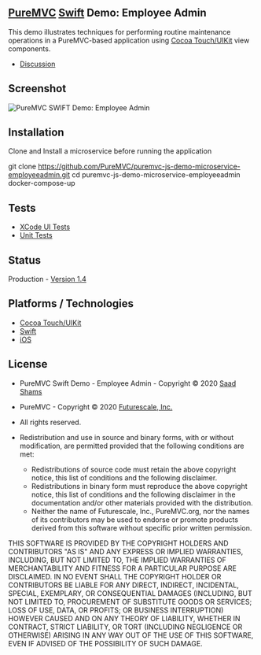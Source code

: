 ## [PureMVC](http://puremvc.github.com/) [Swift](https://github.com/PureMVC/puremvc-swift-multicore-framework/wiki) Demo: Employee Admin

This demo illustrates techniques for performing routine maintenance operations in a PureMVC-based application using [Cocoa Touch/UIKit](http://en.wikipedia.org/wiki/Cocoa_Touch) view components.

* [Discussion](http://forums.puremvc.org/index.php?topic=2117.0)

## Screenshot
![PureMVC SWIFT Demo: Employee Admin](http://puremvc.org/pages/images/screenshots/PureMVC-Shot-Swift-EmployeeAdmin.png)

## Installation

Clone and Install a microservice before running the application

git clone https://github.com/PureMVC/puremvc-js-demo-microservice-employeeadmin.git
cd puremvc-js-demo-microservice-employeeadmin
docker-compose-up

## Tests
* [XCode UI Tests](http://puremvc.org/pages/images/screenshots/PureMVC-Shot-Swift-iOS-EmployeeAdmin-UITests.gif)
* [Unit Tests](http://puremvc.github.io/pages/images/screenshots/PureMVC-Shot-Swift-iOS-EmployeeAdmin-UnitTests.png)

## Status
Production - [Version 1.4](https://github.com/PureMVC/puremvc-swift-demo-uikit-employeeadmin/blob/master/VERSION)

## Platforms / Technologies
* [Cocoa Touch/UIKit](http://en.wikipedia.org/wiki/Cocoa_Touch)
* [Swift](http://en.wikipedia.org/wiki/Swift_(programming_language))
* [iOS](http://en.wikipedia.org/wiki/IOS)

## License
* PureMVC Swift Demo - Employee Admin - Copyright © 2020 [Saad Shams](https://www.linkedin.com/in/muizz/)
* PureMVC - Copyright © 2020 [Futurescale, Inc.](http://futurescale.com)
* All rights reserved.

* Redistribution and use in source and binary forms, with or without modification, are permitted provided that the following conditions are met:

  * Redistributions of source code must retain the above copyright notice, this list of conditions and the following disclaimer.
  * Redistributions in binary form must reproduce the above copyright notice, this list of conditions and the following disclaimer in the documentation and/or other materials provided with the distribution.
  * Neither the name of Futurescale, Inc., PureMVC.org, nor the names of its contributors may be used to endorse or promote products derived from this software without specific prior written permission.

THIS SOFTWARE IS PROVIDED BY THE COPYRIGHT HOLDERS AND CONTRIBUTORS "AS IS" AND ANY EXPRESS OR IMPLIED WARRANTIES, INCLUDING, BUT NOT LIMITED TO, THE IMPLIED WARRANTIES OF MERCHANTABILITY AND FITNESS FOR A PARTICULAR PURPOSE ARE DISCLAIMED. IN NO EVENT SHALL THE COPYRIGHT HOLDER OR CONTRIBUTORS BE LIABLE FOR ANY DIRECT, INDIRECT, INCIDENTAL, SPECIAL, EXEMPLARY, OR CONSEQUENTIAL DAMAGES (INCLUDING, BUT NOT LIMITED TO, PROCUREMENT OF SUBSTITUTE GOODS OR SERVICES; LOSS OF USE, DATA, OR PROFITS; OR BUSINESS INTERRUPTION) HOWEVER CAUSED AND ON ANY THEORY OF LIABILITY, WHETHER IN CONTRACT, STRICT LIABILITY, OR TORT (INCLUDING NEGLIGENCE OR OTHERWISE) ARISING IN ANY WAY OUT OF THE USE OF THIS SOFTWARE, EVEN IF ADVISED OF THE POSSIBILITY OF SUCH DAMAGE.

